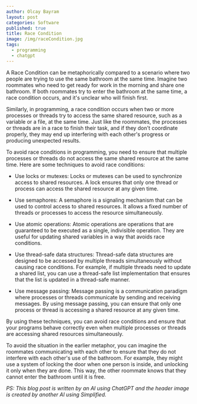 ```yaml
---
author: Olcay Bayram
layout: post
categories: Software
published: true
title: Race Condition
image: /img/raceCondition.jpg
tags:
  - programming
  - chatgpt
---
```

A Race Condition can be metaphorically compared to a scenario where two people are trying to use the same bathroom at the same time. Imagine two roommates who need to get ready for work in the morning and share one bathroom. If both roommates try to enter the bathroom at the same time, a race condition occurs, and it's unclear who will finish first.

Similarly, in programming, a race condition occurs when two or more processes or threads try to access the same shared resource, such as a variable or a file, at the same time. Just like the roommates, the processes or threads are in a race to finish their task, and if they don't coordinate properly, they may end up interfering with each other's progress or producing unexpected results.



To avoid race conditions in programming, you need to ensure that multiple processes or threads do not access the same shared resource at the same time. Here are some techniques to avoid race conditions:

- Use locks or mutexes: Locks or mutexes can be used to synchronize access to shared resources. A lock ensures that only one thread or process can access the shared resource at any given time.

- Use semaphores: A semaphore is a signaling mechanism that can be used to control access to shared resources. It allows a fixed number of threads or processes to access the resource simultaneously.

- Use atomic operations: Atomic operations are operations that are guaranteed to be executed as a single, indivisible operation. They are useful for updating shared variables in a way that avoids race conditions.

- Use thread-safe data structures: Thread-safe data structures are designed to be accessed by multiple threads simultaneously without causing race conditions. For example, if multiple threads need to update a shared list, you can use a thread-safe list implementation that ensures that the list is updated in a thread-safe manner.

- Use message passing: Message passing is a communication paradigm where processes or threads communicate by sending and receiving messages. By using message passing, you can ensure that only one process or thread is accessing a shared resource at any given time.

By using these techniques, you can avoid race conditions and ensure that your programs behave correctly even when multiple processes or threads are accessing shared resources simultaneously.

To avoid the situation in the earlier metaphor, you can imagine the roommates communicating with each other to ensure that they do not interfere with each other's use of the bathroom. For example, they might use a system of locking the door when one person is inside, and unlocking it only when they are done. This way, the other roommate knows that they cannot enter the bathroom until it is free.

*PS: This blog post is written by an AI using ChatGPT and the header image is created by another AI using Simplified.*
